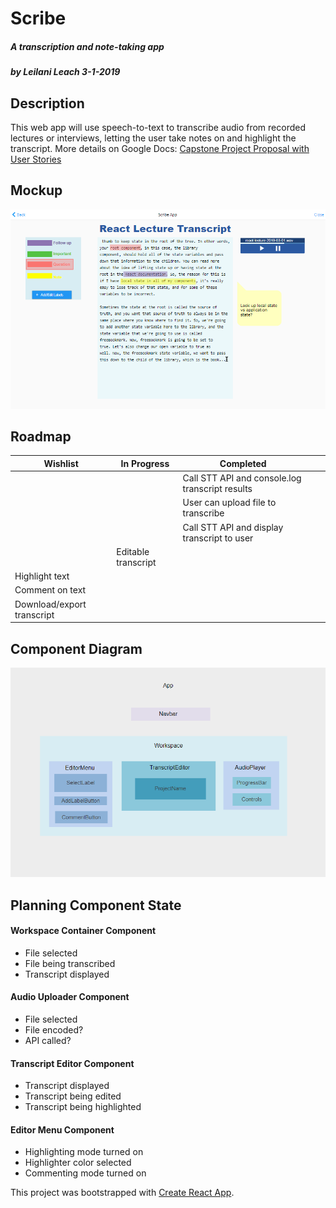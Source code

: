 # Scribe

##### A transcription and note-taking app

##### by Leilani Leach 3-1-2019

## Description

This web app will use speech-to-text to transcribe audio from recorded lectures or interviews, letting the user take notes on and highlight the transcript. More details on Google Docs:
<a href='https://docs.google.com/document/d/1mKV7N1Kzqx_CwlZm8lDKepNNE6lsh-h213uBNj2KPco/edit?usp=sharing'>Capstone Project Proposal with User Stories</a>

## Mockup

<img src='./editor-screen-mockup.PNG' alt='mockup of transcription editor'>

## Roadmap

| Wishlist                   | In Progress                                 | Completed                                       |     |     |
| -------------------------- | ------------------------------------------- | ----------------------------------------------- | --- | --- |
|                            |                                             | Call STT API and console.log transcript results |     |     |
|                            |                                             | User can upload file to transcribe              |     |     |
|                            |                                             |  Call STT API and display transcript to user    |     |     |
|                            |   Editable transcript                       |                                                 |     |     |
| Highlight text             |                                             |                                                 |     |
| Comment on text            |                                             |                                                 |     |
| Download/export transcript |                                             |                                                 |     |

## Component Diagram

<img src='./component-diagram.PNG' alt='mockup of transcription editor'>

## Planning Component State

#### **Workspace Container Component**

- File selected
- File being transcribed
- Transcript displayed

#### **Audio Uploader Component**

- File selected
- File encoded?
- API called?

#### **Transcript Editor Component**

- Transcript displayed
- Transcript being edited
- Transcript being highlighted

#### **Editor Menu Component**

- Highlighting mode turned on
- Highlighter color selected
- Commenting mode turned on

This project was bootstrapped with [Create React App](https://github.com/facebook/create-react-app).
